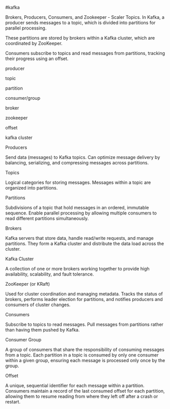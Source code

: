 #kafka

Brokers, Producers, Consumers, and Zookeeper - Scaler Topics. In Kafka, a producer sends messages to a topic, which is divided into partitions for parallel processing.

These partitions are stored by brokers within a Kafka cluster, which are coordinated by ZooKeeper.

Consumers subscribe to topics and read messages from partitions, tracking their progress using an offset.

producer

topic

partition

consumer/group

broker

zookeeper

offset

kafka cluster

Producers

Send data (messages) to Kafka topics. Can optimize message delivery by balancing, serializing, and compressing messages across partitions.

Topics

Logical categories for storing messages. Messages within a topic are organized into partitions.

Partitions

Subdivisions of a topic that hold messages in an ordered, immutable sequence. Enable parallel processing by allowing multiple consumers to read different partitions simultaneously.

Brokers

Kafka servers that store data, handle read/write requests, and manage partitions. They form a Kafka cluster and distribute the data load across the cluster.

Kafka Cluster

A collection of one or more brokers working together to provide high availability, scalability, and fault tolerance.

ZooKeeper (or KRaft)

Used for cluster coordination and managing metadata. Tracks the status of brokers, performs leader election for partitions, and notifies producers and consumers of cluster changes.

Consumers

Subscribe to topics to read messages. Pull messages from partitions rather than having them pushed by Kafka.

Consumer Group

A group of consumers that share the responsibility of consuming messages from a topic. Each partition in a topic is consumed by only one consumer within a given group, ensuring each message is processed only once by the group.

Offset

A unique, sequential identifier for each message within a partition. Consumers maintain a record of the last consumed offset for each partition, allowing them to resume reading from where they left off after a crash or restart.
